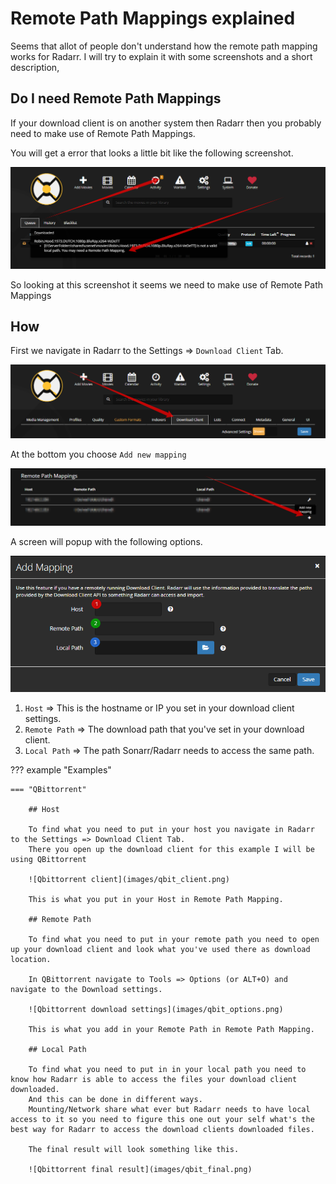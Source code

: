 # Remote Path Mappings explained

Seems that allot of people don't understand how the remote path mapping works for Radarr.
I will try to explain it with some screenshots and a short description,

## Do I need Remote Path Mappings

If your download client is on another system then Radarr then you probably need to make use of Remote Path Mappings.

You will get a error that looks a little bit like the following screenshot.

![download errors](images/dl_error.png)

So looking at this screenshot it seems we need to make use of Remote Path Mappings

## How

First we navigate in Radarr to the Settings => `Download Client` Tab.

![download client tab](images/cl_cli_tab.png)

At the bottom you choose `Add new mapping`

![add new mapping](images/new_mapping.png)

A screen will popup with the following options.

![Add Mapping](images/mapping.png)

1. `Host` => This is the hostname or IP you set in your download client settings.
1. `Remote Path` => The download path that you've set in your download client.
1. `Local Path` => The path Sonarr/Radarr needs to access the same path.

??? example "Examples"

    === "QBittorrent"

        ## Host

        To find what you need to put in your host you navigate in Radarr to the Settings => Download Client Tab.
        There you open up the download client for this example I will be using QBittorrent

        ![Qbittorrent client](images/qbit_client.png)

        This is what you put in your Host in Remote Path Mapping.

        ## Remote Path

        To find what you need to put in your remote path you need to open up your download client and look what you've used there as download location.

        In QBittorrent navigate to Tools => Options (or ALT+O) and navigate to the Download settings.

        ![Qbittorrent download settings](images/qbit_options.png)

        This is what you add in your Remote Path in Remote Path Mapping.

        ## Local Path

        To find what you need to put in in your local path you need to know how Radarr is able to access the files your download client downloaded.
        And this can be done in different ways.
        Mounting/Network share what ever but Radarr needs to have local access to it so you need to figure this one out your self what's the best way for Radarr to access the download clients downloaded files.

        The final result will look something like this.

        ![Qbittorrent final result](images/qbit_final.png)
